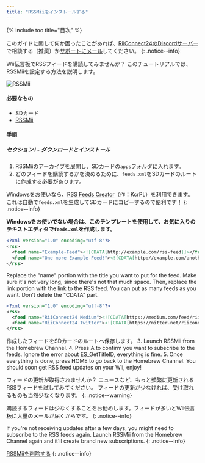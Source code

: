 ```yaml
---
title: "RSSMiiをインストールする"
---
```


{% include toc title="目次" %}

このガイドに関して何か困ったことがあれば、[RiiConnect24のDiscordサーバー](https://discord.gg/rc24)で相談する（推奨）か[サポートにメール](mailto:support@riiconnect24.net)してください。
{: .notice--info}

Wii伝言板でRSSフィードを購読してみませんか？ このチュートリアルでは、RSSMiiを設定する方法を説明します。

![RSSMii](/images/rssmii.png)

#### 必要なもの

* SDカード
* [RSSMii](https://github.com/RiiConnect24/rssmii/releases)

#### 手順
##### セクション I - ダウンロードとインストール

1. RSSMiiのアーカイブを展開し、SDカードの`apps`フォルダに入れます。
2. どのフィードを購読するかを決めるために、`feeds.xml`をSDカードのルートに作成する必要があります。

Windowsをお使いなら、[RSS Feeds Creator](https://github.com/RiiConnect24/rssmii/releases/download/v1.4.1/RSSFeedsCreator.bat)（作：KcrPL）を利用できます。 これは自動で`feeds.xml`を生成してSDカードにコピーするので便利です！
{: .notice--info}

<b>Windowsをお使いでない場合は、このテンプレートを使用して、お気に入りのテキストエディタで<code>feeds.xml</code>を作成します。</b>

```xml
<?xml version="1.0" encoding="utf-8"?>
<rss>
  <feed name="Example-Feed"><![CDATA[http://example.com/rss-feed]]></feed>
  <feed name="One more Example-Feed!"><![CDATA[http://example.com/another_rss-feed]]></feed>
</rss>
```

Replace the "name" portion with the title you want to put for the feed. Make sure it's not very long, since there's not that much space. Then, replace the link portion with the link to the RSS feed. You can put as many feeds as you want. Don't delete the "CDATA" part.

```xml
<?xml version="1.0" encoding="utf-8"?>
<rss>
  <feed name="RiiConnect24 Medium"><![CDATA[https://medium.com/feed/riiconnect24]]></feed>
  <feed name="RiiConnect24 Twitter"><![CDATA[https://nitter.net/riiconnect24/rss]]></feed>
</rss>
```

作成したフィードをSDカードのルートへ保存します。
3. Launch RSSMii from the Homebrew Channel.
4. Press A to confirm you want to subscribe to the feeds. Ignore the error about ES_GetTitleID, everything is fine.
5. Once everything is done, press HOME to go back to the Homebrew Channel. You should soon get RSS feed updates on your Wii, enjoy!

フィードの更新が取得されませんか？ ニュースなど、もっと頻繁に更新されるRSSフィードを試してみてください。 フィードの更新が少なければ、受け取れるものも当然少なくなります。
{: .notice--warning}

購読するフィードは少なくすることをお勧めします。フィードが多いとWii伝言板に大量のメールが届くからです。
{: .notice--info}

If you're not receiving updates after a few days, you might need to subscribe to the RSS feeds again. Launch RSSMii from the Homebrew Channel again and it'll create brand new subscriptions.
{: .notice--info}

[RSSMiiを削除する](rssmii-remove)
{: .notice--info}
